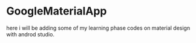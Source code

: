 # GoogleMaterialApp
here i will be adding some of my learning phase codes on material design with androd studio.
